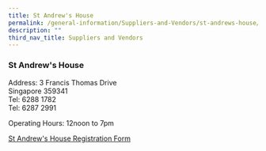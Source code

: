 ```yaml
---
title: St Andrew's House
permalink: /general-information/Suppliers-and-Vendors/st-andrews-house/
description: ""
third_nav_title: Suppliers and Vendors
---
```

### St Andrew's House



Address:  3 Francis Thomas Drive  
Singapore 359341
<br>Tel: 6288 1782
<br>Tel: 6287 2991

Operating Hours: 12noon to 7pm

[St Andrew's House Registration Form](/files/sah%20registration%20form%202024.pdf)
